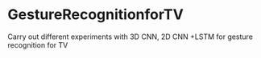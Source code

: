 # GestureRecognitionforTV
Carry out different experiments with 3D CNN, 2D CNN +LSTM for gesture recognition for TV
